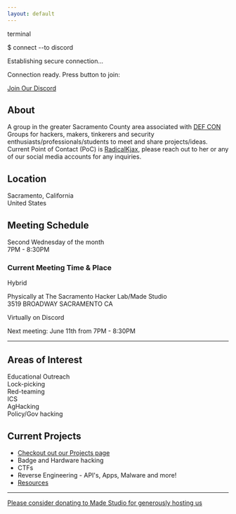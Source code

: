 ```yaml
---
layout: default
---
```


<div class="banner-container">
  <div class="terminal-overlay">
    <div class="terminal-window">
      <div class="terminal-header">
        <div class="terminal-controls">
          <span class="control close"></span>
          <span class="control minimize"></span>
          <span class="control maximize"></span>
        </div>
        <div class="terminal-title">terminal</div>
      </div>
      <div class="terminal-content">
        <p><span class="prompt">$</span> <span class="command">connect --to discord</span></p>
        <p class="response">Establishing secure connection...</p>
        <p class="response">Connection ready. Press button to join:</p>
        <a href="https://discord.gg/Dkn5DZTaGh" class="discord-link">
          <i class="fab fa-discord"></i> Join Our Discord
        </a>
      </div>
    </div>
  </div>
</div>

<h2>About</h2>

<p>A group in the greater Sacramento County area associated with <a href="https://defcon.org">DEF CON</a> Groups for hackers, makers, tinkerers and security enthusiasts/professionals/students to meet and share projects/ideas. Current Point of Contact (PoC) is <a href="https://bsky.app/profile/radicalkjax.com">RadicalKjax</a>, please reach out to her or any of our social media accounts for any inquiries.</p>

<h2>Location</h2>

<div class="location-info">
  <i class="fas fa-map-marker-alt"></i> Sacramento, California<br>
  <i class="fas fa-flag-usa"></i> United States
</div>

<h2>Meeting Schedule</h2>

<div class="meeting-info">
  <div class="meeting-time">
    <i class="far fa-calendar-alt"></i> Second Wednesday of the month<br>
    <i class="far fa-clock"></i> 7PM - 8:30PM
  </div>

  <div class="meeting-location">
    <h3>Current Meeting Time & Place</h3>
    <p><span class="badge">Hybrid</span></p>
    <p>
      <i class="fas fa-building"></i> Physically at The Sacramento Hacker Lab/Made Studio<br>
      <i class="fas fa-map-pin"></i> 3519 BROADWAY SACRAMENTO CA
    </p>
    <p>
      <i class="fas fa-desktop"></i> Virtually on Discord
    </p>
    <p class="next-meeting">
      <i class="fas fa-calendar-day"></i> Next meeting: June 11th from 7PM - 8:30PM
    </p>
  </div>
</div>

---

<h2>Areas of Interest</h2>

<div class="interests-container">
  <div class="interest-item">
    <i class="fas fa-graduation-cap"></i> Educational Outreach
  </div>
  <div class="interest-item">
    <i class="fas fa-key"></i> Lock-picking
  </div>
  <div class="interest-item">
    <i class="fas fa-user-secret"></i> Red-teaming
  </div>
  <div class="interest-item">
    <i class="fas fa-industry"></i> ICS
  </div>
  <div class="interest-item">
    <i class="fas fa-tractor"></i> AgHacking
  </div>
  <div class="interest-item hacker-text">
    <i class="fas fa-landmark"></i> Policy/Gov hacking
  </div>
</div>

<h2>Current Projects</h2>

* [Checkout out our Projects page](https://dc916.com/Projects)
* Badge and Hardware hacking
* CTFs
* Reverse Engineering - API's, Apps, Malware and more!
* [Resources](https://github.com/CyberSecSacramento/Cybersecurity-Sacramento/tree/021b9f5e26aab8741f1e6a6c2e0967a7738b0255/resources)

---

<div class="highlight">
  <a href="https://sacmade.com/support/" target="_blank" class="donation-link">
    <i class="fas fa-heart"></i> Please consider donating to Made Studio for generously hosting us
  </a>
</div>
